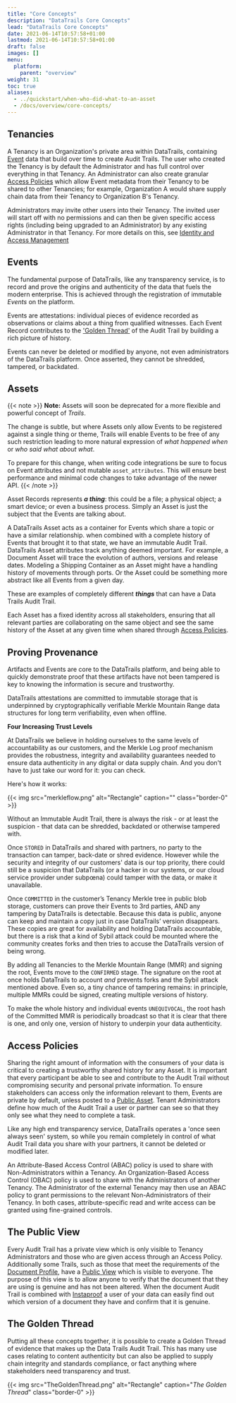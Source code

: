 ```yaml
---
title: "Core Concepts"
description: "DataTrails Core Concepts"
lead: "DataTrails Core Concepts"
date: 2021-06-14T10:57:58+01:00
lastmod: 2021-06-14T10:57:58+01:00
draft: false
images: []
menu: 
  platform:
    parent: "overview"
weight: 31
toc: true
aliases:
  - ../quickstart/when-who-did-what-to-an-asset
  - /docs/overview/core-concepts/
---
```


## Tenancies

A Tenancy is an Organization's private area within DataTrails, containing [Event](./#events) data that build over time to create Audit Trails. The user who created the Tenancy is by default the Administrator and has full control over everything in that Tenancy. An Administrator can also create granular [Access Policies](./#access-policies) which allow Event metadata from their Tenancy to be shared to other Tenancies; for example, Organization A would share supply chain data from their Tenancy to Organization B's Tenancy.

Administrators may invite other users into their Tenancy. The invited user will start off with no permissions and can then be given specific access rights (including being upgraded to an Administrator) by any existing Administrator in that Tenancy. For more details on this, see [Identity and Access Management](/platform/administration/identity-and-access-management/)

## Events

The fundamental purpose of DataTrails, like any transparency service, is to record and prove the origins and authenticity of the data that fuels the modern enterprise. This is achieved through the registration of immutable _Events_ on the platform.

Events are attestations: individual pieces of evidence recorded as observations or claims about a thing from qualified witnesses. Each Event Record contributes to the ['Golden Thread'](./#the-golden-thread) of the Audit Trail by building a rich picture of history.

Events can never be deleted or modified by anyone, not even administrators of the DataTrails platform. Once asserted, they cannot be shredded, tampered, or backdated.

## Assets

{{< note >}}
**Note:** Assets will soon be deprecated for a more flexible and powerful concept of _Trails_.

The change is subtle, but where Assets only allow Events to be registered against a single thing or theme, Trails will enable Events to be free of any such restriction leading to more natural expression of _what happened when_ or _who said what about what_.

To prepare for this change, when writing code integrations be sure to focus on Event attributes and not mutable `asset_attributes`. This will ensure best performance and minimal code changes to take advantage of the newer API.
{{< /note >}}

Asset Records represents ***a thing***: this could be a file; a physical object; a smart device; or even a business process. Simply an Asset is just the subject that the Events are talking about.

A DataTrails Asset acts as a container for Events which share a topic or have a similar relationship. when combined with a complete history of Events that brought it to that state, we have an immutable Audit Trail. DataTrails Asset attributes track anything deemed important. For example, a Document Asset will trace the evolution of authors, versions and release dates. Modeling a Shipping Container as an Asset might have a handling history of movements through ports. Or the Asset could be something more abstract like all Events from a given day.

These are examples of completely different ***things*** that can have a Data Trails Audit Trail.

Each Asset has a fixed identity across all stakeholders, ensuring that all relevant parties are collaborating on the same object and see the same history of the Asset at any given time when shared through [Access Policies](./#access-policies).

## Proving Provenance

Artifacts and Events are core to the DataTrails platform, and being able to quickly demonstrate proof that these artifacts have not been tampered is key to knowing the information is secure and trustworthy.

DataTrails attestations are committed to immutable storage that is underpinned by cryptographically verifiable Merkle Mountain Range data structures for long term verifiability, even when offline.

**Four Increasing Trust Levels**

At DataTrails we believe in holding ourselves to the same levels of accountability as our customers, and the Merkle Log proof mechanism provides the robustness, integrity and availability guarantees needed to ensure data authenticity in any digital or data supply chain. And you don't have to just take our word for it: you can check.

Here's how it works:

{{< img src="merkleflow.png" alt="Rectangle" caption="<em></em>" class="border-0" >}}

Without an Immutable Audit Trail, there is always the risk - or at least the suspicion - that data can be shredded, backdated or otherwise tampered with.

Once `STORED` in DataTrails and shared with partners, no party to the transaction can tamper, back-date or shred evidence. However while the security and integrity of our customers' data is our top priority, there could still be a suspicion that DataTrails (or a hacker in our systems, or our cloud service provider under subpœna) could tamper with the data, or make it unavailable.

Once `COMMITTED` in the customer’s Tenancy Merkle tree in public blob storage, customers can prove their Events to 3rd parties, AND any tampering by DataTrails is detectable. Because this data is public, anyone can keep and maintain a copy just in case DataTrails’ version disappears. These copies are great for availability and holding DataTrails accountable, but there is a risk that a kind of Sybil attack could be mounted where the community creates forks and then tries to accuse the DataTrails version of being wrong.

By adding all Tenancies to the Merkle Mountain Range (MMR) and signing the root, Events move to the `CONFIRMED` stage. The signature on the root at once holds DataTrails to account *and* prevents forks and the Sybil attack mentioned above. Even so, a tiny chance of tampering remains: in principle, multiple MMRs could be signed, creating multiple versions of history.

To make the whole history and individual events `UNEQUIVOCAL`, the root hash of the Committed MMR is periodically broadcast so that it is clear that there is one, and only one, version of history to underpin your data authenticity.

## Access Policies

Sharing the right amount of information with the consumers of your data is critical to creating a trustworthy shared history for any Asset. It is important that every participant be able to see and contribute to the Audit Trail without compromising security and personal private information. To ensure stakeholders can access only the information relevant to them, Events are private by default, unless posted to a [Public Asset](./#the-public-view). Tenant Administrators define how much of the Audit Trail a user or partner can see so that they only see what they need to complete a task.

Like any high end transparency service, DataTrails operates a 'once seen always seen' system, so while you remain completely in control of what Audit Trail data you share with your partners, it cannot be deleted or modified later. 

An Attribute-Based Access Control (ABAC) policy is used to share with Non-Administrators within a Tenancy. An Organization-Based Access Control (OBAC) policy is used to share with the Administrators of another Tenancy. The Administrator of the external Tenancy may then use an ABAC policy to grant permissions to the relevant Non-Administrators of their Tenancy. In both cases, attribute-specific read and write access can be granted using fine-grained controls.

## The Public View

Every Audit Trail has a private view which is only visible to Tenancy Administrators and those who are given access through an Access Policy. Additionally some Trails, such as those that meet the requirements of the [Document Profile](/developers/developer-patterns/document-profile/), have a [Public View](/platform/overview/public-attestation/) which is visible to everyone.
The purpose of this view is to allow anyone to verify that the document that they are using is genuine and has not been altered. When the document Audit Trail is combined with [Instaproof](/platform/overview/instaproof/) a user of your data can easily find out which version of a document they have and confirm that it is genuine.

## The Golden Thread

Putting all these concepts together, it is possible to create a Golden Thread of evidence that makes up the Data Trails Audit Trail.
This has many use cases relating to content authenticity but can also be applied to supply chain integrity and standards compliance, or fact anything where stakeholders need transparency and trust.

{{< img src="TheGoldenThread.png" alt="Rectangle" caption="<em>The Golden Thread</em>" class="border-0" >}}
